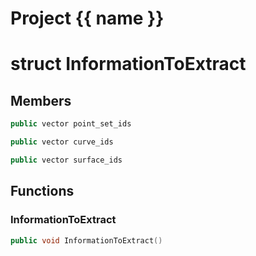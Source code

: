 <script setup>
import {useRoute} from 'vitepress'
const {path} = useRoute()
const tokens = path.split('/')
const words = tokens[2].split('-');
for (let i = 0; i < words.length; i++) {
    words[i] = words[i].charAt(0).toUpperCase() + words[i].slice(1);
    words[i] = words[i].replace('geode', 'Geode')
}
const name = words.join('-');
</script>
# Project {{ name }}

# struct InformationToExtract


## Members

```cpp
public vector point_set_ids

```

```cpp
public vector curve_ids

```

```cpp
public vector surface_ids

```



## Functions

### InformationToExtract

```cpp
public void InformationToExtract()
```




